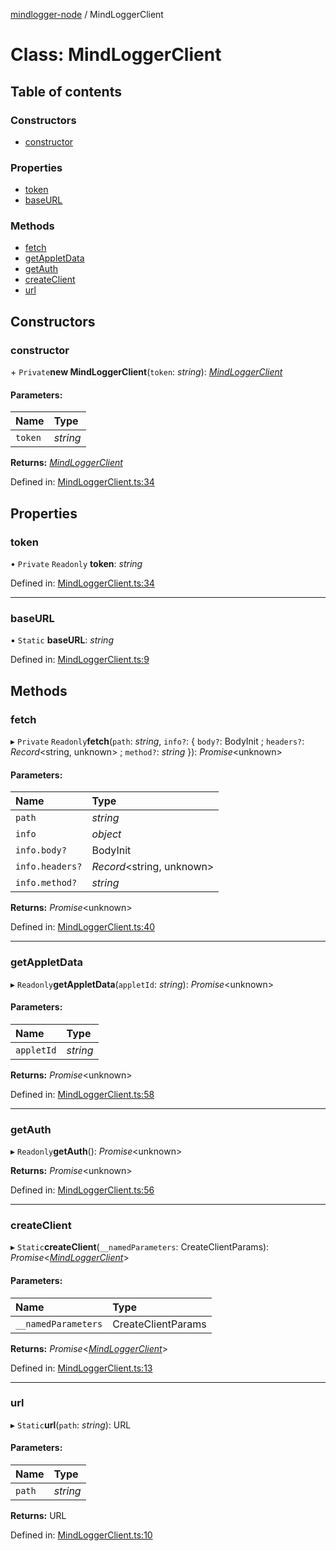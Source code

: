 [mindlogger-node](../README.md) / MindLoggerClient

# Class: MindLoggerClient

## Table of contents

### Constructors

- [constructor](mindloggerclient.md#constructor)

### Properties

- [token](mindloggerclient.md#token)
- [baseURL](mindloggerclient.md#baseurl)

### Methods

- [fetch](mindloggerclient.md#fetch)
- [getAppletData](mindloggerclient.md#getappletdata)
- [getAuth](mindloggerclient.md#getauth)
- [createClient](mindloggerclient.md#createclient)
- [url](mindloggerclient.md#url)

## Constructors

### constructor

\+ `Private`**new MindLoggerClient**(`token`: *string*): [*MindLoggerClient*](mindloggerclient.md)

#### Parameters:

Name | Type |
:------ | :------ |
`token` | *string* |

**Returns:** [*MindLoggerClient*](mindloggerclient.md)

Defined in: [MindLoggerClient.ts:34](https://github.com/elierotenberg/mindlogger-node/blob/7a55911/src/MindLoggerClient.ts#L34)

## Properties

### token

• `Private` `Readonly` **token**: *string*

Defined in: [MindLoggerClient.ts:34](https://github.com/elierotenberg/mindlogger-node/blob/7a55911/src/MindLoggerClient.ts#L34)

___

### baseURL

▪ `Static` **baseURL**: *string*

Defined in: [MindLoggerClient.ts:9](https://github.com/elierotenberg/mindlogger-node/blob/7a55911/src/MindLoggerClient.ts#L9)

## Methods

### fetch

▸ `Private` `Readonly`**fetch**(`path`: *string*, `info?`: { `body?`: BodyInit ; `headers?`: *Record*<string, unknown\> ; `method?`: *string*  }): *Promise*<unknown\>

#### Parameters:

Name | Type |
:------ | :------ |
`path` | *string* |
`info` | *object* |
`info.body?` | BodyInit |
`info.headers?` | *Record*<string, unknown\> |
`info.method?` | *string* |

**Returns:** *Promise*<unknown\>

Defined in: [MindLoggerClient.ts:40](https://github.com/elierotenberg/mindlogger-node/blob/7a55911/src/MindLoggerClient.ts#L40)

___

### getAppletData

▸ `Readonly`**getAppletData**(`appletId`: *string*): *Promise*<unknown\>

#### Parameters:

Name | Type |
:------ | :------ |
`appletId` | *string* |

**Returns:** *Promise*<unknown\>

Defined in: [MindLoggerClient.ts:58](https://github.com/elierotenberg/mindlogger-node/blob/7a55911/src/MindLoggerClient.ts#L58)

___

### getAuth

▸ `Readonly`**getAuth**(): *Promise*<unknown\>

**Returns:** *Promise*<unknown\>

Defined in: [MindLoggerClient.ts:56](https://github.com/elierotenberg/mindlogger-node/blob/7a55911/src/MindLoggerClient.ts#L56)

___

### createClient

▸ `Static`**createClient**(`__namedParameters`: CreateClientParams): *Promise*<[*MindLoggerClient*](mindloggerclient.md)\>

#### Parameters:

Name | Type |
:------ | :------ |
`__namedParameters` | CreateClientParams |

**Returns:** *Promise*<[*MindLoggerClient*](mindloggerclient.md)\>

Defined in: [MindLoggerClient.ts:13](https://github.com/elierotenberg/mindlogger-node/blob/7a55911/src/MindLoggerClient.ts#L13)

___

### url

▸ `Static`**url**(`path`: *string*): URL

#### Parameters:

Name | Type |
:------ | :------ |
`path` | *string* |

**Returns:** URL

Defined in: [MindLoggerClient.ts:10](https://github.com/elierotenberg/mindlogger-node/blob/7a55911/src/MindLoggerClient.ts#L10)
